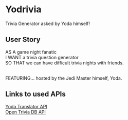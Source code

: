 # Yodrivia
Trivia Generator asked by Yoda himself!

## User Story
AS A      game night fanatic <br />
I WANT    a trivia question generator <br />
SO THAT   we can have difficult trivia nights with friends. <br /> <br />

FEATURING... hosted by the Jedi Master himself, Yoda.

## Links to used APIs
[Yoda Translator API](https://rapidapi.com/orthosie/api/yoda-translator/endpoints) <br />
[Open Trivia DB API](https://opentdb.com/api_config.php)